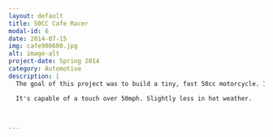 ```yaml
---
layout: default
title: 50CC Cafe Racer
modal-id: 6
date: 2014-07-15
img: cafe900600.jpg
alt: image-alt
project-date: Spring 2014
category: Automotive
description: |
  The goal of this project was to build a tiny, fast 50cc motorcycle. It's based on a 1991 Tomos Golden Bullet. Modifications: weight reduction, indicator delete, oil injection delete, LED lights, handmade seat, porting / polishing, 19mm dellorto carburetor, cut fenders, cold air intake, and an Estoril expansion chamber exhaust. 

  It's capable of a touch over 50mph. Slightly less in hot weather. 
  
  

---
```

